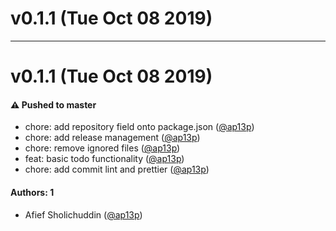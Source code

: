 # v0.1.1 (Tue Oct 08 2019)



---

# v0.1.1 (Tue Oct 08 2019)

#### ⚠️  Pushed to master

- chore: add repository field onto package.json  ([@ap13p](https://github.com/ap13p))
- chore: add release management  ([@ap13p](https://github.com/ap13p))
- chore: remove ignored files  ([@ap13p](https://github.com/ap13p))
- feat: basic todo functionality  ([@ap13p](https://github.com/ap13p))
- chore: add commit lint and prettier  ([@ap13p](https://github.com/ap13p))

#### Authors: 1

- Afief Sholichuddin ([@ap13p](https://github.com/ap13p))